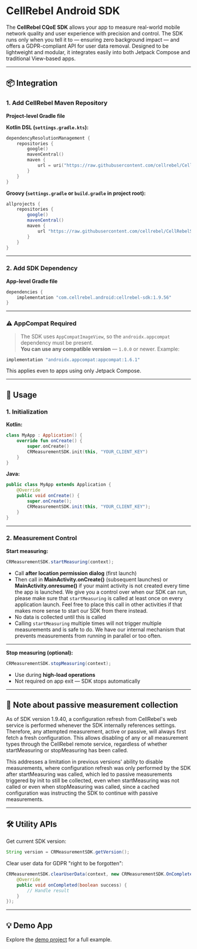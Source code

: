 # CellRebel Android SDK

The **CellRebel CQoE SDK** allows your app to measure real-world mobile network quality and user experience with precision and control. The SDK runs only when you tell it to — ensuring zero background impact — and offers a GDPR-compliant API for user data removal. Designed to be lightweight and modular, it integrates easily into both Jetpack Compose and traditional View-based apps.

---

## 📦 Integration

### 1. Add CellRebel Maven Repository
**Project-level Gradle file**

**Kotlin DSL (`settings.gradle.kts`):**

```kotlin
dependencyResolutionManagement {
    repositories {
        google()
        mavenCentral()
        maven {
            url = uri("https://raw.githubusercontent.com/cellrebel/CellRebelSDK/master/releases")
        }
    }
}
```

**Groovy (`settings.gradle` or `build.gradle` in project root):**

```groovy
allprojects {
    repositories {
        google()
        mavenCentral()
        maven {
            url "https://raw.githubusercontent.com/cellrebel/CellRebelSDK/master/releases"
        }
    }
}
```

---

### 2. Add SDK Dependency
**App-level Gradle file**

```groovy
dependencies {
    implementation "com.cellrebel.android:cellrebel-sdk:1.9.56"
}
```

---

### ⚠️ AppCompat Required

> The SDK uses `AppCompatImageView`, so the `androidx.appcompat` dependency must be present.  
> **You can use any compatible version** — `1.0.0` or newer. Example:

```groovy
implementation "androidx.appcompat:appcompat:1.6.1"
```

This applies even to apps using only Jetpack Compose.

---

## 🚀 Usage

### 1. Initialization

**Kotlin:**

```kotlin
class MyApp : Application() {
    override fun onCreate() {
        super.onCreate()
        CRMeasurementSDK.init(this, "YOUR_CLIENT_KEY")
    }
}
```

**Java:**

```java
public class MyApp extends Application {
    @Override
    public void onCreate() {
        super.onCreate();
        CRMeasurementSDK.init(this, "YOUR_CLIENT_KEY");
    }
}
```

---

### 2. Measurement Control

**Start measuring:**

```java
CRMeasurementSDK.startMeasuring(context);
```

- Call **after location permission dialog** (first launch)
- Then call in **MainActivity.onCreate()** (subsequent launches) or **MainActivity.onresume()** if your maint activity is not created every time the app is launched. We give you a control over when our SDK can run, please make sure that `startMeasuring` is called at least once on every application launch. Feel free to place this call in other activities if that makes more sense to start our SDK from there instead.
- No data is collected until this is called
- Calling `startMeasuring` multiple times will not trigger multiple measurements and is safe to do. We have our internal mechanism that prevents measurements from running in parallel or too often. 

---

**Stop measuring (optional):**

```java
CRMeasurementSDK.stopMeasuring(context);
```

- Use during **high-load operations**
- Not required on app exit — SDK stops automatically

---

## 📡 Note about passive measurement collection

As of SDK version 1.9.40, a configuration refresh from CellRebel's web service is performed whenever the SDK internally references settings. Therefore, any attempted measurement, active or passive, will always first fetch a fresh configuration. This allows disabling of any or all measurement types through the CellRebel remote service, regardless of whether startMeasuring or stopMeasuring has been called.

This addresses a limitation in previous versions' ability to disable measurements, where configuration refresh was only performed by the SDK after startMeasuring was called, which led to passive measurements triggered by init to still be collected, even when startMeasuring was not called or even when stopMeasuring was called, since a cached configuration was instructing the SDK to continue with passive measurements.

---

## 🛠 Utility APIs

Get current SDK version:

```java
String version = CRMeasurementSDK.getVersion();
```

Clear user data for GDPR "right to be forgotten":

```java
CRMeasurementSDK.clearUserData(context, new CRMeasurementSDK.OnCompleteListener() {
    @Override
    public void onCompleted(boolean success) {
        // Handle result
    }
});
```

---

## 💡 Demo App

Explore the [demo project](https://github.com/cellrebel/CellRebelSDK/tree/master/demo) for a full example.
